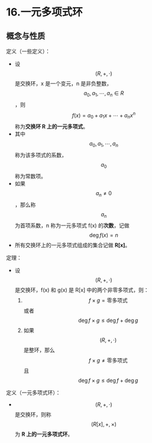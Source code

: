# 16.一元多项式环

## 概念与性质

定义（一些定义）：

* 设 $$(R, +, \cdot)$$ 是交换环，x 是一个变元，n 是非负整数，$$a_0, a_1, \cdots, a_n \in R$$，则 $$f(x) = a_0 + a_1 x + \cdots + a_n x^n$$ 称为**交换环 R 上的一元多项式**。
* 其中 $$a_0, a_1, \cdots, a_n$$ 称为该多项式的系数，$$a_0$$ 称为常数项。
* 如果 $$a_n \not= 0$$，那么称 $$a_n$$ 为首项系数，n 称为一元多项式 f(x) 的**次数**，记做 $$\deg f(x) = n$$
* 所有交换环上的一元多项式组成的集合记做 **R\[x]**。

定理：

* 设 $$(R, +, \cdot)$$ 是交换环，f(x) 和 g(x) 是 R\[x] 中的两个非零多项式，则：
  1. $$f \times g = \text{零多项式}$$ 或者 $$\deg f \times g  \le \deg f + \deg g$$
  2. 如果 $$(R, +, \cdot)$$ 是整环，那么 $$f \times g \not= \text{零多项式}$$ 且 $$\deg f \times g  \le \deg f + \deg g$$

定义（一元多项式环）：

* $$(R, +, \cdot)$$ 是交换环，则称 $$(R[x], +, \times)$$ 为 **R 上的一元多项式环**。

